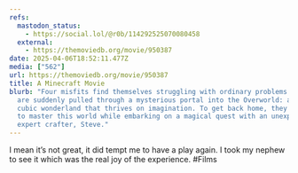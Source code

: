 ```yaml
---
refs:
  mastodon_status:
    - https://social.lol/@r0b/114292525070080458
  external:
    - https://themoviedb.org/movie/950387
date: 2025-04-06T18:52:11.477Z
media: ["562"]
url: https://themoviedb.org/movie/950387
title: A Minecraft Movie
blurb: "Four misfits find themselves struggling with ordinary problems when they
  are suddenly pulled through a mysterious portal into the Overworld: a bizarre,
  cubic wonderland that thrives on imagination. To get back home, they'll have
  to master this world while embarking on a magical quest with an unexpected,
  expert crafter, Steve."
---
```


I mean it’s not great, it did tempt me to have a play again. I took my nephew to see it which was the real joy of the experience. #Films
